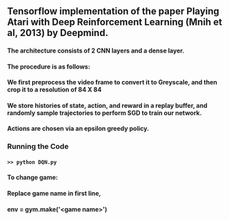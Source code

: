 ## Tensorflow implementation of the paper Playing Atari with Deep Reinforcement Learning (Mnih et al, 2013) by Deepmind.

#### The architecture consists of 2 CNN layers and a dense layer.

#### The procedure is as follows:

#### We first preprocess the video frame to convert it to Greyscale, and then crop it to a resolution of 84 X 84
#### We store histories of state, action, and reward in a replay buffer, and randomly sample trajectories to perform SGD to train our network.  
#### Actions are chosen via an epsilon greedy policy.

### Running the Code
#### ```>> python DQN.py```

#### To change game:
#### Replace game name in first line,
#### env = gym.make('\<game name\>')
